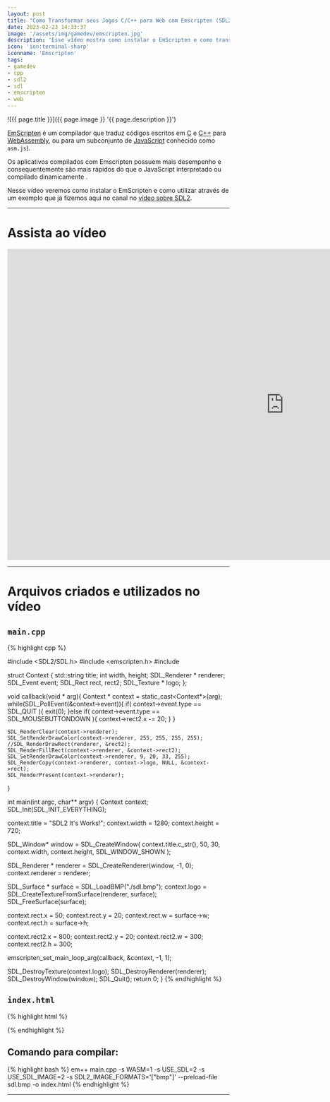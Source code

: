 ```yaml
---
layout: post
title: "Como Transformar seus Jogos C/C++ para Web com Emscripten (SDL2)"
date: 2023-02-23 14:33:37
image: '/assets/img/gamedev/emscripten.jpg'
description: 'Esse vídeo mostra como instalar o EmScripten e como transformar em JavaScript e WebAssembly, transformaremos um exemplo de SDL2 com C++ já feito nesse canal.'
icon: 'ion:terminal-sharp'
iconname: 'Emscripten'
tags:
- gamedev
- cpp
- sdl2
- sdl
- emscripten
- web
---
```


![{{ page.title }}]({{ page.image }} '{{ page.description }}')

[EmScripten](https://emscripten.org/) é um compilador que traduz códigos escritos em [C](https://terminalroot.com.br/tags#linguagemc) e [C++](https://terminalroot.com.br/tags#cpp) para [WebAssembly](https://webassembly.org/), ou para um subconjunto de [JavaScript](https://terminalroot.com.br/tags#javascript) conhecido como `asm.js`).

Os aplicativos compilados com Emscripten possuem mais desempenho e consequentemente são mais rápidos do que o JavaScript interpretado ou compilado dinamicamente .

Nesse vídeo veremos como instalar o EmScripten e como utilizar através de um exemplo que já fizemos aqui no canal no [vídeo sobre SDL2](https://terminalroot.com.br/2023/01/como-instalar-o-sdl2-no-windows-e-linux-para-criar-jogos-c-cpp-e-primeiros-passos.html).

---

# Assista ao vídeo

<iframe width="1253" height="705" src="https://www.youtube.com/embed/c-g5PYBg_VA" title="YouTube video player" frameborder="0" allow="accelerometer; autoplay; clipboard-write; encrypted-media; gyroscope; picture-in-picture" allowfullscreen></iframe>

---

# Arquivos criados e utilizados no vídeo

## `main.cpp`
{% highlight cpp %}

#include <SDL2/SDL.h>
#include <emscripten.h>
#include <iostream>

struct Context {
  std::string title;
  int width, height;
  SDL_Renderer * renderer;
  SDL_Event event;
  SDL_Rect rect, rect2;
  SDL_Texture * logo;
};

void callback(void * arg){
  Context * context = static_cast<Context*>(arg);
    while(SDL_PollEvent(&context->event)){
      if( context->event.type == SDL_QUIT ){
        exit(0);
      }else if( context->event.type == SDL_MOUSEBUTTONDOWN ){
        context->rect2.x -= 20;
      }
    }

    SDL_RenderClear(context->renderer);
    SDL_SetRenderDrawColor(context->renderer, 255, 255, 255, 255);
    //SDL_RenderDrawRect(renderer, &rect2);
    SDL_RenderFillRect(context->renderer, &context->rect2);
    SDL_SetRenderDrawColor(context->renderer, 9, 20, 33, 255);
    SDL_RenderCopy(context->renderer, context->logo, NULL, &context->rect);
    SDL_RenderPresent(context->renderer);
}

int main(int argc, char** argv) {
  Context context;
  SDL_Init(SDL_INIT_EVERYTHING);

  context.title = "SDL2 It's Works!";
  context.width = 1280;
  context.height = 720;

  SDL_Window* window = SDL_CreateWindow(
      context.title.c_str(),
      50, 30,
      context.width, context.height,
      SDL_WINDOW_SHOWN
      );

  SDL_Renderer * renderer = SDL_CreateRenderer(window, -1, 0);
  context.renderer = renderer;


  SDL_Surface * surface = SDL_LoadBMP("./sdl.bmp");
  context.logo = SDL_CreateTextureFromSurface(renderer, surface);
  SDL_FreeSurface(surface);

  context.rect.x = 50;
  context.rect.y = 20;
  context.rect.w = surface->w;
  context.rect.h = surface->h;

  context.rect2.x = 800;
  context.rect2.y = 20;
  context.rect2.w = 300;
  context.rect2.h = 300;

  emscripten_set_main_loop_arg(callback, &context, -1, 1);

  SDL_DestroyTexture(context.logo);
  SDL_DestroyRenderer(renderer);
  SDL_DestroyWindow(window);
  SDL_Quit();
  return 0;
}
{% endhighlight %}

## `index.html`
{% highlight html %}
<html>
  <head>
    <meta charset="utf-8">
    <meta http-equiv="Content-Type" content="text/html; charset=utf-8">
  </head>
  <body>
    <center>
      <canvas id="canvas" oncontextmenu="event.preventDefault()"></canvas>
      <script type='text/javascript'>
        var Module = {
          canvas: (function() { return document.getElementById('canvas'); })()
        };
      </script>
      <script src="index.js"></script>
    </center>
  </body>
</html>
{% endhighlight %}

## Comando para compilar:
{% highlight bash %}
em++ main.cpp -s WASM=1 -s USE_SDL=2 -s USE_SDL_IMAGE=2 -s SDL2_IMAGE_FORMATS='["bmp"]' --preload-file sdl.bmp -o index.html
{% endhighlight %}

---


